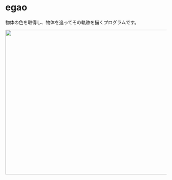 # egao
物体の色を取得し、物体を追ってその軌跡を描くプログラムです。

<img src="http://i.imgur.com/hZAqu5H.png" width="650" height="450">
